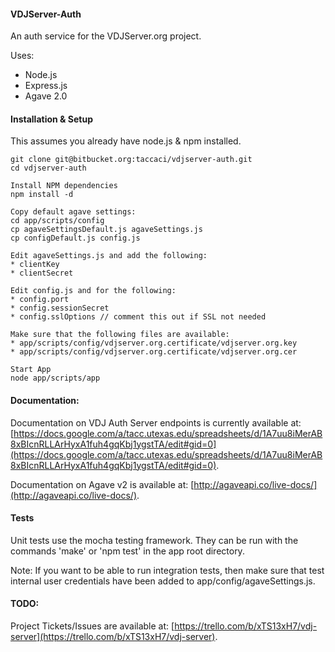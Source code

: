 #### VDJServer-Auth
An auth service for the VDJServer.org project.

Uses:
 * Node.js
 * Express.js
 * Agave 2.0

#### Installation & Setup
This assumes you already have node.js & npm installed.

```
git clone git@bitbucket.org:taccaci/vdjserver-auth.git
cd vdjserver-auth

Install NPM dependencies
npm install -d

Copy default agave settings:
cd app/scripts/config
cp agaveSettingsDefault.js agaveSettings.js
cp configDefault.js config.js

Edit agaveSettings.js and add the following:
* clientKey
* clientSecret

Edit config.js and for the following:
* config.port
* config.sessionSecret
* config.sslOptions // comment this out if SSL not needed

Make sure that the following files are available:
* app/scripts/config/vdjserver.org.certificate/vdjserver.org.key
* app/scripts/config/vdjserver.org.certificate/vdjserver.org.cer

Start App
node app/scripts/app
```


#### Documentation:
Documentation on VDJ Auth Server endpoints is currently available at: [https://docs.google.com/a/tacc.utexas.edu/spreadsheets/d/1A7uu8iMerAB8xBIcnRLLArHyxA1fuh4gqKbj1ygstTA/edit#gid=0](https://docs.google.com/a/tacc.utexas.edu/spreadsheets/d/1A7uu8iMerAB8xBIcnRLLArHyxA1fuh4gqKbj1ygstTA/edit#gid=0).

Documentation on Agave v2 is available at: [http://agaveapi.co/live-docs/](http://agaveapi.co/live-docs/).


#### Tests
Unit tests use the mocha testing framework. They can be run with the commands 'make' or 'npm test' in the app root directory.

Note: If you want to be able to run integration tests, then make sure that test internal user credentials have been added to app/config/agaveSettings.js.

#### TODO:
Project Tickets/Issues are available at: [https://trello.com/b/xTS13xH7/vdj-server](https://trello.com/b/xTS13xH7/vdj-server).
